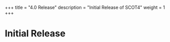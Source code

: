 +++
title = "4.0 Release"
description = "Initial Release of SCOT4"
weight = 1
+++

# Initial Release
